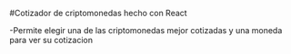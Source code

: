 #Cotizador de criptomonedas hecho con React 

-Permite elegir una de las criptomonedas mejor cotizadas y una moneda para ver su cotizacion
